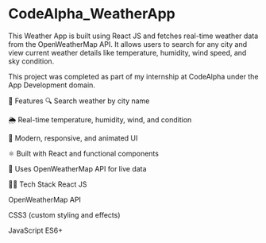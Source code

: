 # CodeAlpha_WeatherApp
This Weather App is built using React JS and fetches real-time weather data from the OpenWeatherMap API. It allows users to search for any city and view current weather details like temperature, humidity, wind speed, and sky condition.

This project was completed as part of my internship at CodeAlpha under the App Development domain.

🚀 Features
🔍 Search weather by city name

🌦️ Real-time temperature, humidity, wind, and condition

🌈 Modern, responsive, and animated UI

⚛️ Built with React and functional components

🔐 Uses OpenWeatherMap API for live data

🧑‍💻 Tech Stack
React JS

OpenWeatherMap API

CSS3 (custom styling and effects)

JavaScript ES6+


